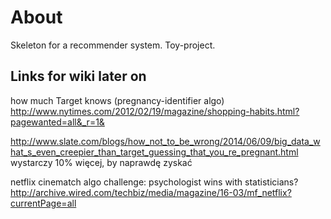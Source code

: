 # About
Skeleton for a recommender system.
Toy-project.

## Links for wiki later on
how much Target knows (pregnancy-identifier algo)
http://www.nytimes.com/2012/02/19/magazine/shopping-habits.html?pagewanted=all&_r=1&


http://www.slate.com/blogs/how_not_to_be_wrong/2014/06/09/big_data_what_s_even_creepier_than_target_guessing_that_you_re_pregnant.html
wystarczy 10% więcej, by naprawdę zyskać

netflix cinematch algo challenge: psychologist wins with statisticians?
http://archive.wired.com/techbiz/media/magazine/16-03/mf_netflix?currentPage=all

